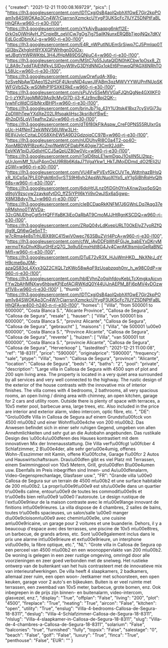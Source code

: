 {
"created": "2021-12-21 11:00:08.169729",
"pics": [
"https://lh3.googleusercontent.com/lDTCxgi0sB4aoIQxbhXfGwE7Gjr2kpPOam1v84SWOKAp3Cn4W7rCjarrsnXzmckcUYvgP3UKScFc7IUYZ5DNPtFaBLHhQFA=w960-rj-e30-l100",
"https://lh3.googleusercontent.com/xYkAiyBuaqpg6nkf12E-0rkOsOjWHAyH_PCrqjeBt_oeVjCw7gOg7jg75ailKNunxERQBbTjeojNQx7dKVEdLGcdDbmXJ-g=w960-rj-e30-l100",
"https://lh3.googleusercontent.com/E4R_nWPutlNUEmSrSjwp7CJ5PmIqp0TiGI3bvZkhglnH9YXXGPWHhgn0OjOx-wtJBgtVttWRWKtbL3H4JfHpM89DSQNiuC4=w960-rj-e30-l100",
"https://lh3.googleusercontent.com/MStC7g55JutaQlDN0hKCbw1pOsx8_ZtU_8A9c7xddTAjEtNfkyLSIDgyW9lvG3DYdNNGx1okEt6PmwqQPAGX6NRhTOL58Uc=w960-rj-e30-l100",
"https://lh3.googleusercontent.com/uwOrwfudA-X6g-5zSveNbAw1DAeo1S2sHGF4UkrqNID4uwrJIFABm3qzMWVYYWUPnfNUpSKWFGVbSZk-wS0MhP1PSXKERkE=w960-rj-e30-l100",
"https://lh3.googleusercontent.com/sPjJVvSSeMVVGaFJQhQgNe4GXIlKF0D-I-zYKPJgoMMG9As9cMyGl7D-ii3-KJz9ncBpj2QK--IywhFcWdClSIbNrxlBHPI=w960-rj-e30-l100",
"https://lh3.googleusercontent.com/brinJb71g_43Y1U3tsk41Bxz7cySVGj73uZqDlWhTewYXdXeZ02LRfspakIiHsc3ksri8oYBwE-4h2pDj5LqVjTeafhx2aU=w960-rj-e30-l100",
"https://lh3.googleusercontent.com/dT6f80kFIkAspw_CreF0PNS55RUlxrGsoUc-H4fNmT2ekWNVS6UWw3LH-RE8VJvIcCzitaLD0S8XihEW5A9D2GdzoiqCC97B=w960-rj-e30-l100",
"https://lh3.googleusercontent.com/nUDUhvRI8C0a4T2-oo4O-XpnMBDWPlBzpKcZnp1NeWOFDabPK40gie73Cm92JdiP-EpVKW1piDJGdIxHCCJ5aQpUZ80w0Vc=w960-rj-e30-l100",
"https://lh3.googleusercontent.com/rTqID6tpLE1wmDgpJ1OsIIN5LI2tpz-gUrJpmiMf_1UujP4onOsU9R8b6KdaJ71VgaYkw1_HkTJMojDDmd_dO2fEIj2UzGWl=w960-rj-e30-l100",
"https://lh3.googleusercontent.com/VU4lFwPVEvfGkCUVTe_WdtnhazBHsQxR_XiCp5a7PLE0Pgkit6n5yrSTS9H6vh2ApsWcNuoXlYp5_pY1gSjBhRqHvQIh68s=w960-rj-e30-l100",
"https://lh3.googleusercontent.com/6doHtULnz0fiDGh0YnAXnw2jxp5pSQnd9tgV9zscyw2zavkqfvtDO_ffZ5iYPIl6kYii9xOwJlSx6aSgwp-X8M3Bdvy7h_I=w960-rj-e30-l100",
"https://lh3.googleusercontent.com/cIeBCDapRkKNFM7J6GWnLDq7Aqg37enRMshno0TWVDa-32cGNUDhgCgt5rHQFFIfaBK3jEoOaRbAT9CmoMJJHtRgnKSCDQ=w960-rj-e30-l100",
"https://lh3.googleusercontent.com/ZRqQ04vLdKvepURLT0OkEIyZ7yoRZfQjlIg9l_Qfi6wGe5nTT-w7cRma4e8sTrhUBX89lC415wiV0wec763SBuZVrI4PcA=w960-rj-e30-l100",
"https://lh3.googleusercontent.com/cfW_jAyDDFbWt4FGjJe_babEYxDKryMxermoTKoDhvKBjur0HEzQ7G_3q9u5EmxHdt8G4Jy4CwrAK9ismjjoGeRaBNCMjfI=w960-rj-e30-l100",
"https://lh3.googleusercontent.com/DTuE72vR3X_HJuWmHKD__NkXNrJ_dYH9cme6pJ0M-azaQS83oL4Xvx3QZ2CXQL7zKWo58wAqF9zUoabzqqh0nr_h_w98C0dP=w960-rj-e30-l100",
"https://lh3.googleusercontent.com/hblEVhnZo0qihfdoyKebLTcXmgkxAicvnFYw2bAHMNXwy6hbjwKPiEpfACjRWKdQ0Y44UjJnAEPM_8Fi6pMV4vDOzwsf1V8=w960-rj-e30-l100"
],
"thumb": "https://lh3.googleusercontent.com/lDTCxgi0sB4aoIQxbhXfGwE7Gjr2kpPOam1v84SWOKAp3Cn4W7rCjarrsnXzmckcUYvgP3UKScFc7IUYZ5DNPtFaBLHhQFA=w400-h240-n-rj-e30-l100",
"homes": [
"Villa",
"from 500001 to 600000",
"Costa Blanca S.",
"Alicante Province",
"Callosa de Segura",
"Callosa de Segura",
"resale"
],
"hauser": [
"Villa",
"von 500001 bis 600000",
"Costa Blanca S.",
"provinz Alicante",
"Callosa de Segura",
"Callosa de Segura",
"gebraucht"
],
"maisons": [
"Villa",
"de 500001 \u00e0 600000",
"Costa Blanca S.",
"Province Alicante",
"Callosa de Segura",
"Callosa de Segura",
"revente"
],
"huizen": [
"Villa",
"van 500001 tot 600000",
"Costa Blanca S.",
"provincie Alicante",
"Callosa de Segura",
"Callosa de Segura",
"Herverkoop"
],
"lastedited": "2021-12-21 11:00:08",
"ref": "18-8311",
"price": "590000",
"originalprice": "590000",
"frequency": "sale",
"ptype": "Villa",
"town": "Callosa de Segura",
"province": "Alicante",
"location": "Callosa de Segura",
"beds": "4",
"baths": "2",
"pool": "private",
"description": "Large villa in Callosa de Segura with 4500 sqm of plot and 200 sqm living area. The property is located in a very quiet area surrounded by all services and very well connected to the highway. The rustic design of the exterior of the house contrasts with the innovative mix of interior finishes. The villa comes with 4 bedrooms, 2 bathrooms, all very spacious rooms, an open living / dining area with chimney, an open kitchen, garage for 2 cars and utility room. Outside there is plenty of space with terraces, a 10x5 meter pool, barbecue area, large trees, etc. Also included in the price are interior and exterior alarm, video intercom, optic fibre, etc. ",
"DE": "Gro\u00dfe Villa in Callosa de Segura auf einem Grundst\u00fcck von 4500 m\u00b2 und einer Wohnfl\u00e4che von 200 m\u00b2. Das Anwesen befindet sich in einer sehr ruhigen Gegend, umgeben von allen Annehmlichkeiten und sehr gut an die Autobahn angebunden. Das rustikale Design des \u00c4u\u00dferen des Hauses kontrastiert mit dem innovativen Mix der Innenausstattung. Die Villa verf\u00fcgt \u00fcber 4 Schlafzimmer, 2 B\u00e4der, alle sehr ger\u00e4umig, offenes Wohn-/Esszimmer mit Kamin, offene K\u00fcche, Garage f\u00fcr 2 Autos und Hauswirtschaftsraum. Drau\u00dfen gibt es viel Platz mit Terrassen, einem Swimmingpool von 10x5 Metern, Grill, gro\u00dfen B\u00e4umen usw. Ebenfalls im Preis inbegriffen sind Innen- und Au\u00dfenalarm, Video-Gegensprechanlage, Glasfaser usw.",
"FR": "Grande villa \u00e0 Callosa de Segura sur un terrain de 4500 m\u00b2 et une surface habitable de 200 m\u00b2. La propri\u00e9t\u00e9 est situ\u00e9e dans un quartier tr\u00e8s calme, entour\u00e9 de toutes les commodit\u00e9s et tr\u00e8s bien reli\u00e9 \u00e0 l'autoroute. Le design rustique de l'ext\u00e9rieur de la maison contraste avec le m\u00e9lange innovant de finitions int\u00e9rieures. La villa dispose de 4 chambres, 2 salles de bains, toutes tr\u00e8s spacieuses, un salon/salle \u00e0 manger d\u00e9cloisonn\u00e9 avec chemin\u00e9e, une cuisine am\u00e9ricaine, un garage pour 2 voitures et une buanderie. Dehors, il y a beaucoup d'espace avec des terrasses, une piscine de 10x5 m\u00e8tres, un barbecue, de grands arbres, etc. Sont \u00e9galement inclus dans le prix une alarme int\u00e9rieure et ext\u00e9rieure, un interphone vid\u00e9o, la fibre optique, etc.",
"NL": "Grote villa in Callosa de Segura op een perceel van 4500 m\u00b2 en een woonoppervlakte van 200 m\u00b2. De woning is gelegen in een zeer rustige omgeving, omringd door alle voorzieningen en zeer goed verbonden met de snelweg. Het rustieke ontwerp van de buitenkant van het huis contrasteert met de innovatieve mix van interieurafwerkingen. De villa heeft 4 slaapkamers, 2 badkamers, allemaal zeer ruim, een open woon- /eetkamer met schoorsteen, een open keuken, garage voor 2 auto's en bijkeuken. Buiten is er veel ruimte met terrassen, een zwembad van 10x5 meter, barbecue, grote bomen, enz. Ook inbegrepen in de prijs zijn binnen- en buitenalarm, video-intercom, glasvezel, enz.",
"display": "True",
"offplan": "False",
"living": "200",
"plot": "4500",
"fireplace": "True",
"heating": "True",
"aircon": "False",
"kitchen": "open",
"utility": "True",
"enslug": "Villa-4-bedrooms-Callosa-de-Segura-18-8311",
"deslug": "Villa-4-Schlafzimmer-Callosa-de-Segura-18-8311",
"nlslug": "Villa-4-slaapkamer-in-Callosa-de-Segura-18-8311",
"slug": "Villa-de-4-chambres-a-Callosa-de-Segura-18-8311",
"solarium": "False",
"balconies": "true",
"furnished": "fully",
"topsix": "False",
"salestage": "0",
"beach": "False",
"golf": "False",
"luxury": "True",
"finca": "True",
"penthouse": "False",
"EUR": ""
}